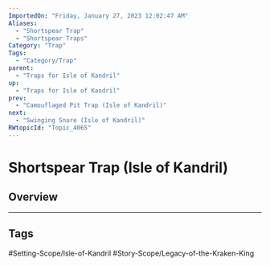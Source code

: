 ```yaml
---
ImportedOn: "Friday, January 27, 2023 12:02:47 AM"
Aliases:
  - "Shortspear Trap"
  - "Shortspear Traps"
Category: "Trap"
Tags:
  - "Category/Trap"
parent:
  - "Traps for Isle of Kandril"
up:
  - "Traps for Isle of Kandril"
prev:
  - "Camouflaged Pit Trap (Isle of Kandril)"
next:
  - "Swinging Snare (Isle of Kandril)"
RWtopicId: "Topic_4065"
---
```

# Shortspear Trap (Isle of Kandril)
## Overview

---
## Tags
#Setting-Scope/Isle-of-Kandril #Story-Scope/Legacy-of-the-Kraken-King

